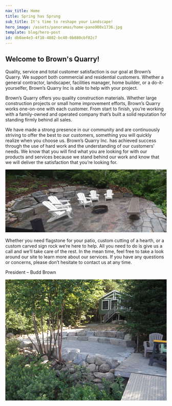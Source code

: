 ```yaml
---
nav_title: Home
title: Spring has Sprung
sub_title: It's time to reshape your Landscape!
hero_image: /assets/panoramas/home-pano900x1736.jpg
template: blog/hero-post
id: db0ae4e3-4f10-4802-bc40-0b880cbf02c7
---
```

<h2>Welcome to Brown's Quarry!</h2>
<p>Quality, service and total customer satisfaction is our goal at Brown’s Quarry. We support both commercial and residential customers. Whether a general contractor, landscaper, facilities manager, home builder, or a do-it-yourselfer, Brown’s Quarry Inc is able to help with your project.</p>
<p>Brown’s Quarry offers you quality construction materials. Whether large construction projects or small home improvement efforts, Brown’s Quarry works one-on-one with each customer. From start to finish, you’re working with a family-owned and operated company that’s built a solid reputation for standing firmly behind all sales.</p>
<p>We have made a strong presence in our community and are continuously striving to offer the best to our customers, something you will quickly realize when you choose us. Brown’s Quarry Inc. has achieved success through the use of hard work and the understanding of our customers’ needs. We know that you will find what you are looking for with our products and services because we stand behind our work and know that we will deliver the satisfaction that you’re looking for.</p>
<p>
<img src="/assets/Amphitheater/26_rich_2nd_finished_Panorama.jpg" class="oversized captioned" alt="Lakeside Armour Stone Amphitheater" data-action="zoom">
</p>
<p>Whether you need flagstone for your patio, custom cutting of a hearth, or a custom carved sign rock we’re here to help. All you need to do is give us a call and we’ll take care of the rest. In the mean time, feel free to take a look around our site to learn more about our services. If you have any questions or concerns, please don’t hesitate to contact us at any time.</p>
<p>President – Budd Brown</p>
<p>
<img src="/assets/portfolio/28dscf0729.jpg" class="oversized captioned" alt="Another Happy Customer!" data-action="zoom">
</p>

